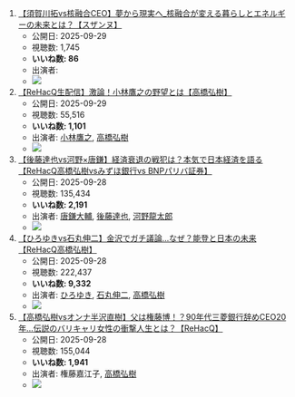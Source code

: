 1.  [【須賀川拓vs核融合CEO】夢から現実へ_核融合が変える暮らしとエネルギーの未来とは？【スザンヌ】](/rehacq_fan/ids/gc1TgH0K-GI "wikilink")
    -   公開日: 2025-09-29
    -   視聴数: 1,745
    -   **いいね数: 86**
    -   出演者: 
    - [![](https://img.youtube.com/vi/gc1TgH0K-GI/hqdefault.jpg)](https://www.youtube.com/watch?v=gc1TgH0K-GI)
1.  [【ReHacQ生配信】激論！小林鷹之の野望とは【高橋弘樹】](/rehacq_fan/ids/QQtALoxkt94 "wikilink")
    -   公開日: 2025-09-29
    -   視聴数: 55,516
    -   **いいね数: 1,101**
    -   出演者: [小林鷹之](/rehacq_fan/people/小林鷹之 "wikilink"), [高橋弘樹](/rehacq_fan/people/高橋弘樹 "wikilink")
    - [![](https://img.youtube.com/vi/QQtALoxkt94/hqdefault.jpg)](https://www.youtube.com/watch?v=QQtALoxkt94)
1.  [【後藤達也vs河野×唐鎌】経済衰退の戦犯は？本気で日本経済を語る【ReHacQ高橋弘樹vsみずほ銀行vs BNPパリバ証券】](/rehacq_fan/ids/2JWH_cTgEcM "wikilink")
    -   公開日: 2025-09-28
    -   視聴数: 135,434
    -   **いいね数: 2,191**
    -   出演者: [唐鎌大輔](/rehacq_fan/people/唐鎌大輔 "wikilink"), [後藤達也](/rehacq_fan/people/後藤達也 "wikilink"), [河野龍太郎](/rehacq_fan/people/河野龍太郎 "wikilink")
    - [![](https://img.youtube.com/vi/2JWH_cTgEcM/hqdefault.jpg)](https://www.youtube.com/watch?v=2JWH_cTgEcM)
1.  [【ひろゆきvs石丸伸二】金沢でガチ議論…なぜ？能登と日本の未来【ReHacQ高橋弘樹】](/rehacq_fan/ids/mDEe9GQ4CHQ "wikilink")
    -   公開日: 2025-09-28
    -   視聴数: 222,437
    -   **いいね数: 9,332**
    -   出演者: [ひろゆき](/rehacq_fan/people/ひろゆき "wikilink"), [石丸伸二](/rehacq_fan/people/石丸伸二 "wikilink"), [高橋弘樹](/rehacq_fan/people/高橋弘樹 "wikilink")
    - [![](https://img.youtube.com/vi/mDEe9GQ4CHQ/hqdefault.jpg)](https://www.youtube.com/watch?v=mDEe9GQ4CHQ)
1.  [【高橋弘樹vsオンナ半沢直樹】父は権藤博！？90年代三菱銀行辞めCEO20年…伝説のバリキャリ女性の衝撃人生とは？【ReHacQ】](/rehacq_fan/ids/XwtWS3Sgoo8 "wikilink")
    -   公開日: 2025-09-28
    -   視聴数: 155,044
    -   **いいね数: 1,941**
    -   出演者: 権藤嘉江子, [高橋弘樹](/rehacq_fan/people/高橋弘樹 "wikilink")
    - [![](https://img.youtube.com/vi/XwtWS3Sgoo8/hqdefault.jpg)](https://www.youtube.com/watch?v=XwtWS3Sgoo8)

